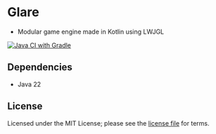 # Glare
- Modular game engine made in Kotlin using LWJGL

[![Java CI with Gradle](https://github.com/johron/glare/actions/workflows/gradle.yml/badge.svg)](https://github.com/johron/glare/actions/workflows/gradle.yml)

## Dependencies
- Java 22

## License
Licensed under the MIT License; please see the [license file](LICENSE) for terms.
